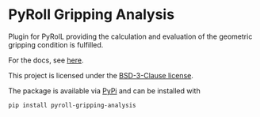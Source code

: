 # PyRoll Gripping Analysis

Plugin for PyRolL providing the calculation and evaluation of the geometric gripping condition is fulfilled.

For the docs, see [here](docs/docs.pdf).

This project is licensed under the [BSD-3-Clause license](LICENSE).

The package is available via [PyPi](https://pypi.org/project/pyroll-gripping-analysis/) and can be installed with
    
    pip install pyroll-gripping-analysis